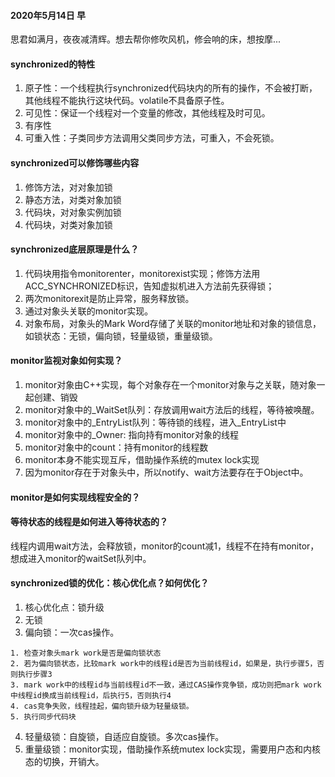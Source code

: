 #### 2020年5月14日 早
思君如满月，夜夜减清辉。想去帮你修吹风机，修会响的床，想按摩...

#### synchronized的特性
1. 原子性：一个线程执行synchronized代码块内的所有的操作，不会被打断，其他线程不能执行这块代码。volatile不具备原子性。
2. 可见性：保证一个线程对一个变量的修改，其他线程及时可见。
3. 有序性
4. 可重入性：子类同步方法调用父类同步方法，可重入，不会死锁。

#### synchronized可以修饰哪些内容
1. 修饰方法，对对象加锁
2. 静态方法，对类对象加锁
3. 代码块，对对象实例加锁
4. 代码块，对类对象加锁

#### synchronized底层原理是什么？
1. 代码块用指令monitorenter，monitorexist实现；修饰方法用ACC_SYNCHRONIZED标识，告知虚拟机进入方法前先获得锁；
2. 两次monitorexit是防止异常，服务释放锁。
2. 通过对象头关联的monitor实现。
3. 对象布局，对象头的Mark Word存储了关联的monitor地址和对象的锁信息， 如锁状态：无锁，偏向锁，轻量级锁，重量级锁。

#### monitor监视对象如何实现？
1. monitor对象由C++实现，每个对象存在一个monitor对象与之关联，随对象一起创建、销毁
2. monitor对象中的_WaitSet队列：存放调用wait方法后的线程，等待被唤醒。
3. monitor对象中的_EntryList队列：等待锁的线程，进入_EntryList中
4. monitor对象中的_Owner: 指向持有monitor对象的线程
5. monitor对象中的count：持有monitor的线程数
5. monitor本身不能实现互斥，借助操作系统的mutex lock实现
6. 因为monitor存在于对象头中，所以notify、wait方法要存在于Object中。

#### monitor是如何实现线程安全的？

#### 等待状态的线程是如何进入等待状态的？
线程内调用wait方法，会释放锁，monitor的count减1，线程不在持有monitor，想成进入monitor的waitSet队列中。

#### synchronized锁的优化：核心优化点？如何优化？
1. 核心优化点：锁升级
2. 无锁
3. 偏向锁：一次cas操作。
```
1. 检查对象头mark work是否是偏向锁状态
2. 若为偏向锁状态，比较mark work中的线程id是否为当前线程id，如果是，执行步骤5，否则执行步骤3
3. mark work中的线程id与当前线程id不一致，通过CAS操作竞争锁，成功则把mark work中线程id换成当前线程id，后执行5，否则执行4
4. cas竞争失败，线程挂起，偏向锁升级为轻量级锁。
5. 执行同步代码块
```
4. 轻量级锁：自旋锁，自适应自旋锁。多次cas操作。
5. 重量级锁：monitor实现，借助操作系统mutex lock实现，需要用户态和内核态的切换，开销大。